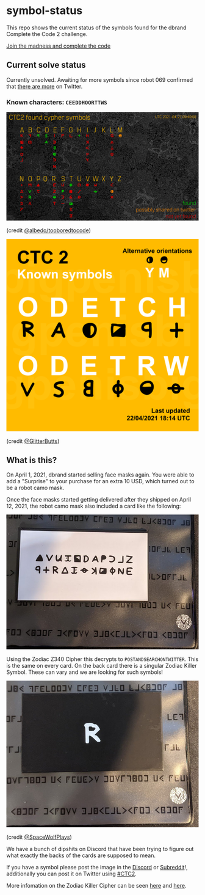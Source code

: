# symbol-status

This repo shows the current status of the symbols found for the dbrand Complete the Code 2 challenge.

[Join the madness and complete the code](https://discord.gg/dbrand)

## Current solve status
Currently unsolved. Awaiting for more symbols since robot 069 confirmed that [there are more](https://twitter.com/dbrand/status/1384317000890130433) on Twitter.

### Known characters: `CEEDDHOORTTWS`

![Status](CTC2.png)

(credit [@albedo/tooboredtocode](https://github.com/tooboredtocode))

![Known Only](Known.png)

(credit [@GlitterButts](https://github.com/glitterbutts))

## What is this?

On April 1, 2021, dbrand started selling face masks again. You were able to add a "Surprise" to your purchase for an extra 10 USD, which turned out to be a robot camo mask.

Once the face masks started getting delivered after they shipped on April 12, 2021, the robot camo mask also included a card like the following:

![Card Front](card_front.jpeg)

Using the Zodiac Z340 Cipher this decrypts to `POSTANDSEARCHONTWITTER`. This is the same on every card.
On the back card there is a singular Zodiac Killer Symbol. These can vary and we are looking for such symbols!

![Card Back](card_back.jpeg)

(credit [@SpaceWolfPlays](https://twitter.com/spacewolfplays))

We have a bunch of dipshits on Discord that have been trying to figure out what exactly the backs of the cards are supposed to mean.

If you have a symbol please post the image in the [Discord](https://discord.gg/dbrand) or [Subreddit](https://www.reddit.com/r/dbrand)!, additionally you can post it on Twitter using [#CTC2](https://twitter.com/hashtag/CTC2).

More infomation on the Zodiac Killer Cipher can be seen [here](http://zodiackillersite.com/viewtopic.php?f=23&t=5079) and [here](https://www.dcode.fr/zodiac-killer-cipher).
